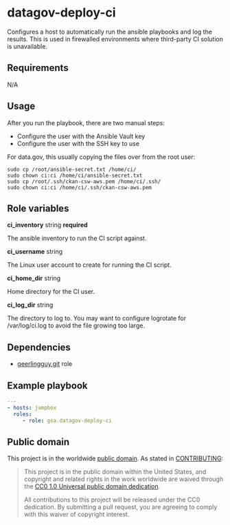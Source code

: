 # datagov-deploy-ci

Configures a host to automatically run the ansible playbooks and log the
results. This is used in firewalled environments where third-party CI solution
is unavailable.


## Requirements

N/A

## Usage

After you run the playbook, there are two manual steps:

- Configure the user with the Ansible Vault key
- Configure the user with the SSH key to use

For data.gov, this usually copying the files over from the root user:

```shell
sudo cp /root/ansible-secret.txt /home/ci/
sudo chown ci:ci /home/ci/ansible-secret.txt
sudo cp /root/.ssh/ckan-csw-aws.pem /home/ci/.ssh/
sudo chown ci:ci /home/ci/.ssh/ckan-csw-aws.pem
```


## Role variables

**ci_inventory** string **required**

The ansible inventory to run the CI script against.

**ci_username** string

The Linux user account to create for running the CI script.

**ci_home_dir** string

Home directory for the CI user.

**ci_log_dir** string

The directory to log to. You may want to configure logrotate for /var/log/ci.log
to avoid the file growing too large.


## Dependencies

- [geerlingguy.git](https://galaxy.ansible.com/geerlingguy/git) role


## Example playbook

```yaml
---
- hosts: jumpbox
  roles:
     - role: gsa.datagov-deploy-ci
```


## Public domain

This project is in the worldwide [public domain](LICENSE.md). As stated in [CONTRIBUTING](CONTRIBUTING.md):

> This project is in the public domain within the United States, and copyright and related rights in the work worldwide are waived through the [CC0 1.0 Universal public domain dedication](https://creativecommons.org/publicdomain/zero/1.0/).
>
> All contributions to this project will be released under the CC0 dedication. By submitting a pull request, you are agreeing to comply with this waiver of copyright interest.
